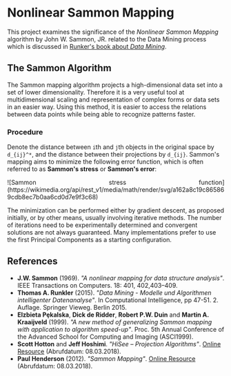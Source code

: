 # Nonlinear Sammon Mapping
This project examines the significance of the _Nonlinear Sammon Mapping_ algorithm
by John W. Sammon, JR. related to the Data Mining process which is discussed in
[Runker's book about _Data Mining_](https://link.springer.com/book/10.1007%2F978-3-8348-2171-3).

## The Sammon Algorithm
The Sammon mapping algorithm projects a high-dimensional data set into a set of lower
dimensionality. Therefore it is a very useful tool at multidimensional scaling and
representation of complex forms or data sets in an easier way. Using this method,
it is easier to access the relations between data points while being able to
recognize patterns faster.

### Procedure
Denote the distance between `i`th and `j`th objects in the original space by
`d_{ij}^*`, and the distance between their projections by `d_{ij}`.
Sammon's mapping aims to minimize the following error function, which is often referred to as
**Sammon's stress** or **Sammon's error**:

<p align="justify">
![Sammon stress function](https://wikimedia.org/api/rest_v1/media/math/render/svg/a162a8c19c865869cdb8ec7b0aa6cd0d7e9f3c68)
</p>

The minimization can be performed either by gradient descent, as proposed initially,
or by other means, usually involving iterative methods. The number of iterations need
to be experimentally determined and convergent solutions are not always guaranteed.
Many implementations prefer to use the first Principal Components as a starting configuration.

## References
* **J.W. Sammon** (1969). _"A nonlinear mapping for data structure analysis"_.
  IEEE Transactions on Computers. 18: 401, 402,403–409.
* **Thomas A. Runkler** (2015). _"Data Mining - Modelle und Algorithmen intelligenter Datenanalyse"_.
  In Computational Intelligence, pp 47-51. 2. Auflage. Springer Vieweg. Berlin 2015.
* **Elzbieta Pȩkalska**, **Dick de Ridder**, **Robert P.W. Duin** and **Martin A. Kraaijveld** (1999).
  _"A new method of generalizing Sammon mapping with application to algorithm speed-up"_.
  Proc. 5th Annual Conference of the Advanced School for Computing and Imaging (ASCI1999).
* **Scott Hotton** and **Jeff Hoshimi**. _"HiSee – Projection Algorithms"_.
  [Online Resource](http://hisee.sourceforge.net) (Abrufdatum: 08.03.2018).
* **Paul Henderson** (2012). _"Sammon Mapping"_.
  [Online Resource](http://homepages.inf.ed.ac.uk/rbf/CVonline/LOCAL_COPIES/AV0910/henderson.pdf) (Abrufdatum: 08.03.2018).

